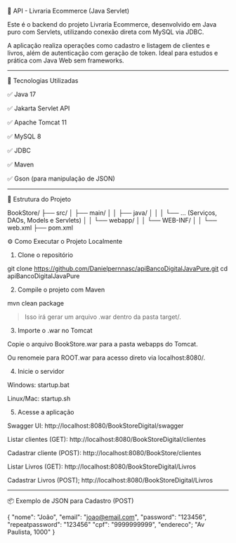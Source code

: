 
🏦 API - Livraria Ecommerce (Java Servlet)

Este é o backend do projeto Livraria Ecommerce, desenvolvido em Java puro com Servlets, utilizando conexão direta com MySQL via JDBC.

A aplicação realiza operações como cadastro e listagem de clientes e livros, além de autenticação com geração de token.
Ideal para estudos e prática com Java Web sem frameworks.


---

🚀 Tecnologias Utilizadas

✅ Java 17

✅ Jakarta Servlet API

✅ Apache Tomcat 11

✅ MySQL 8

✅ JDBC

✅ Maven

✅ Gson (para manipulação de JSON)



---

📁 Estrutura do Projeto

BookStore/
├── src/
│   ├── main/
│   │   ├── java/
│   │   │   └── ... (Serviços, DAOs, Models e Servlets)
│   │   └── webapp/
│   │       └── WEB-INF/
│   │           └── web.xml
├── pom.xml

⚙️ Como Executar o Projeto Localmente

1. Clone o repositório

git clone https://github.com/Danielpernnasc/apiBancoDigitalJavaPure.git
cd apiBancoDigitalJavaPure

2. Compile o projeto com Maven

mvn clean package

> Isso irá gerar um arquivo .war dentro da pasta target/.



3. Importe o .war no Tomcat

Copie o arquivo BookStore.war para a pasta webapps do Tomcat.

Ou renomeie para ROOT.war para acesso direto via localhost:8080/.


4. Inicie o servidor

Windows: startup.bat

Linux/Mac: startup.sh


5. Acesse a aplicação

Swagger UI:
http://localhost:8080/BookStoreDigital/swagger

Listar clientes (GET):
http://localhost:8080/BookStoreDigital/clientes

Cadastrar cliente (POST):
http://localhost:8080/BookStore/clientes

Listar Livros (GET):
http://localhost:8080/BookStoreDigital/Livros

Cadastrar Livros (POST);
http://localhost:8080/BookStoreDigital/Livros


---

📦 Exemplo de JSON para Cadastro (POST)

{
  "nome": "João",
  "email": "joao@email.com",
  "password": "123456",
  "repeatpassword": "123456"
  "cpf": "9999999999",
  "endereco"; "Av Paulista, 1000"
}




